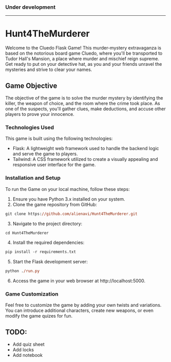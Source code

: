 ### Under development
---

# Hunt4TheMurderer
Welcome to the Cluedo Flask Game! 
This murder-mystery extravaganza is based on the notorious board game Cluedo, where you'll be transported to Tudor Hall's Mansion, 
a place where murder and mischief reign supreme. Get ready to put on your detective hat, as you and your friends unravel the mysteries and strive to clear your names.
## Game Objective
The objective of the game is to solve the murder mystery by identifying the killer, the weapon of choice, and the room where the 
crime took place. As one of the suspects, you'll gather clues, make deductions, and accuse other players to prove your innocence.
### Technologies Used
This game is built using the following technologies:
- Flask: A lightweight web framework used to handle the backend logic and serve the game to players.
- Tailwind: A CSS framework utilized to create a visually appealing and responsive user interface for the game.
### Installation and Setup
To run the Game on your local machine, follow these steps:
1. Ensure you have Python 3.x installed on your system.
2. Clone the game repository from GitHub:
```ps
git clone https://github.com/alienavi/Hunt4TheMurderer.git
```
3. Navigate to the project directory:
```ps
cd Hunt4TheMurderer
```
4. Install the required dependencies:
```ps
pip install -r requirements.txt
```
5. Start the Flask development server:
```ps
python ./run.py
```
6. Access the game in your web browser at http://localhost:5000.
### Game Customization
Feel free to customize the game by adding your own twists and variations. You can introduce additional characters, create new weapons, or even modify the game quizes for fun.

## TODO:
- Add quiz sheet
- Add locks
- Add notebook

